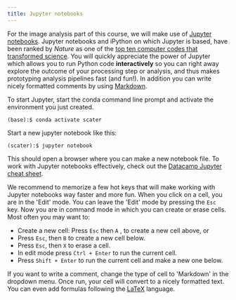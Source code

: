 ```yaml
---
title: Jupyter notebooks
---
```

For the image analysis part of this course, we will make use of [Jupyter notebooks](https://jupyter.org/). Jupyter notebooks and iPython on which Jupyter is based, have been ranked by *Nature* as one of the [top ten computer codes that transformed science](https://www.nature.com/articles/d41586-021-00075-2). You will quickly appreciate the power of Jupyter which allows you to run Python code **interactively** so you can right away explore the outcome of your processing step or analysis, and thus makes prototyping analysis pipelines fast (and fun!). In addition you can write nicely formatted comments by using [Markdown](https://github.com/adam-p/markdown-here/wiki/Markdown-Cheatsheet).

To start Jupyter, start the conda command line prompt and activate the environment you just created.
```
(base):$ conda activate scater
```
Start a new jupyter notebook like this:
```
(scater):$ jupyter notebook
```
This should open a browser where you can make a new notebook file. To work with Jupyter notebooks effectively, check out the [Datacamp Jupyter cheat sheet](https://s3.amazonaws.com/assets.datacamp.com/blog_assets/Jupyter_Notebook_Cheat_Sheet.pdf).

We recommend to memorize a few hot keys that will make working with Jupyter notebooks way faster and more fun. When you click on a cell, you are in the 'Edit' mode. You can leave the 'Edit' mode by pressing the `Esc` key. Now you are in command mode in which you can create or erase cells. Most often you may want to:
  * Create a new cell: Press `Esc` then  `A` , to create a new cell above, or
  * Press `Esc`, then `B` to create a new cell below.
  * Press `Esc`, then `X` to erase a cell.
  * In edit mode press `Ctrl + Enter` to run the current cell.
  * Press `Shift + Enter` to run the current cell and make a new one below.

If you want to write a comment, change the type of cell to 'Markdown' in the dropdown menu. Once run, your cell will convert to a nicely formatted text. You can even add formulas following the [LaTeX](https://www.latex-project.org/) language.
